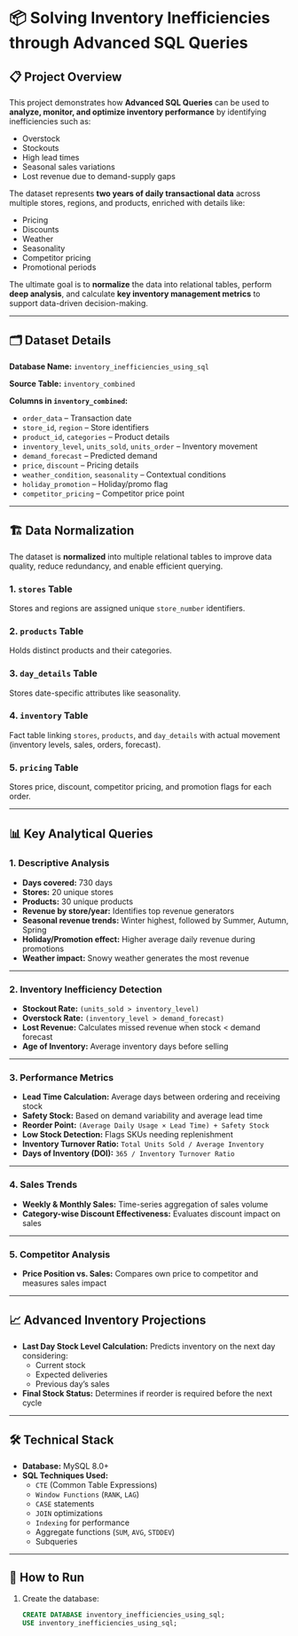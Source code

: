 # 📦 Solving Inventory Inefficiencies through Advanced SQL Queries

## 📋 Project Overview
This project demonstrates how **Advanced SQL Queries** can be used to **analyze, monitor, and optimize inventory performance** by identifying inefficiencies such as:
- Overstock
- Stockouts
- High lead times
- Seasonal sales variations
- Lost revenue due to demand-supply gaps

The dataset represents **two years of daily transactional data** across multiple stores, regions, and products, enriched with details like:
- Pricing
- Discounts
- Weather
- Seasonality
- Competitor pricing
- Promotional periods

The ultimate goal is to **normalize** the data into relational tables, perform **deep analysis**, and calculate **key inventory management metrics** to support data-driven decision-making.

---

## 🗂 Dataset Details
**Database Name:** `inventory_inefficiencies_using_sql`

**Source Table:** `inventory_combined`

**Columns in `inventory_combined`:**
- `order_data` – Transaction date
- `store_id`, `region` – Store identifiers
- `product_id`, `categories` – Product details
- `inventory_level`, `units_sold`, `units_order` – Inventory movement
- `demand_forecast` – Predicted demand
- `price`, `discount` – Pricing details
- `weather_condition`, `seasonality` – Contextual conditions
- `holiday_promotion` – Holiday/promo flag
- `competitor_pricing` – Competitor price point

---

## 🏗 Data Normalization
The dataset is **normalized** into multiple relational tables to improve data quality, reduce redundancy, and enable efficient querying.

### **1. `stores` Table**
Stores and regions are assigned unique `store_number` identifiers.

### **2. `products` Table**
Holds distinct products and their categories.

### **3. `day_details` Table**
Stores date-specific attributes like seasonality.

### **4. `inventory` Table**
Fact table linking `stores`, `products`, and `day_details` with actual movement (inventory levels, sales, orders, forecast).

### **5. `pricing` Table**
Stores price, discount, competitor pricing, and promotion flags for each order.

---

## 📊 Key Analytical Queries

### **1. Descriptive Analysis**
- **Days covered:** 730 days
- **Stores:** 20 unique stores
- **Products:** 30 unique products
- **Revenue by store/year:** Identifies top revenue generators
- **Seasonal revenue trends:** Winter highest, followed by Summer, Autumn, Spring
- **Holiday/Promotion effect:** Higher average daily revenue during promotions
- **Weather impact:** Snowy weather generates the most revenue

---

### **2. Inventory Inefficiency Detection**
- **Stockout Rate:** `(units_sold > inventory_level)`
- **Overstock Rate:** `(inventory_level > demand_forecast)`
- **Lost Revenue:** Calculates missed revenue when stock < demand forecast
- **Age of Inventory:** Average inventory days before selling

---

### **3. Performance Metrics**
- **Lead Time Calculation:** Average days between ordering and receiving stock
- **Safety Stock:** Based on demand variability and average lead time
- **Reorder Point:** `(Average Daily Usage × Lead Time) + Safety Stock`
- **Low Stock Detection:** Flags SKUs needing replenishment
- **Inventory Turnover Ratio:** `Total Units Sold / Average Inventory`
- **Days of Inventory (DOI):** `365 / Inventory Turnover Ratio`

---

### **4. Sales Trends**
- **Weekly & Monthly Sales:** Time-series aggregation of sales volume
- **Category-wise Discount Effectiveness:** Evaluates discount impact on sales

---

### **5. Competitor Analysis**
- **Price Position vs. Sales:** Compares own price to competitor and measures sales impact

---

## 📈 Advanced Inventory Projections
- **Last Day Stock Level Calculation:** Predicts inventory on the next day considering:
  - Current stock
  - Expected deliveries
  - Previous day’s sales
- **Final Stock Status:** Determines if reorder is required before the next cycle

---

## 🛠 Technical Stack
- **Database:** MySQL 8.0+
- **SQL Techniques Used:**
  - `CTE` (Common Table Expressions)
  - `Window Functions` (`RANK`, `LAG`)
  - `CASE` statements
  - `JOIN` optimizations
  - `Indexing` for performance
  - Aggregate functions (`SUM`, `AVG`, `STDDEV`)
  - Subqueries

---

## 🚀 How to Run
1. Create the database:
   ```sql
   CREATE DATABASE inventory_inefficiencies_using_sql;
   USE inventory_inefficiencies_using_sql;
